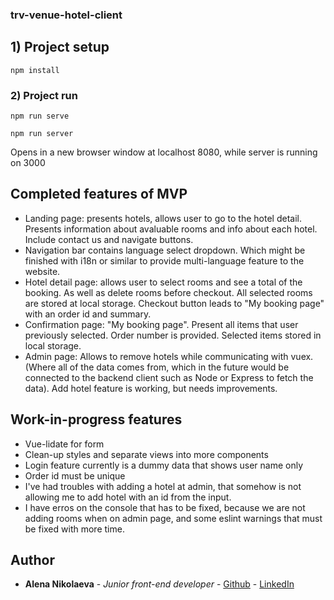 ### trv-venue-hotel-client


## 1) Project setup 
```
npm install
```

### 2) Project run
```
npm run serve
```
```
npm run server
```


Opens in a new browser window at localhost 8080, while server is running on 3000

## Completed features of MVP

* Landing page: presents hotels, allows user to go to the hotel detail.
Presents information about avaluable rooms and info about each hotel. 
Include contact us and navigate buttons.
* Navigation bar contains language select dropdown. Which might be finished with i18n or similar to provide multi-language feature to the website.
* Hotel detail page: allows user to select rooms and see a total of the booking. As well as delete rooms before checkout. 
  All selected rooms are stored at local storage.
  Checkout button leads to "My booking page" with an order id and summary.
* Confirmation page: "My booking page". 
  Present all items that user previously selected.
  Order number is provided. 
  Selected items stored in local storage.
* Admin page: Allows to remove hotels while communicating with vuex. (Where all of the data comes from, which in the future would be connected to the backend client such as Node or Express to fetch the data).
  Add hotel feature is working, but needs improvements.

## Work-in-progress features
* Vue-lidate for form
* Clean-up styles and separate views into more components
* Login feature currently is a dummy data that shows user name only
* Order id must be unique
* I've had troubles with adding a hotel at admin, that somehow is not allowing me to add hotel with an id from the input.
* I have erros on the console that has to be fixed, because we are not adding rooms when on admin page, and some eslint warnings that must be fixed with more time. 

## Author

* **Alena Nikolaeva** - *Junior front-end developer* - [Github](https://github.com/AlenaNik) - [LinkedIn](https://www.linkedin.com/in/alenanikolaeva/)
